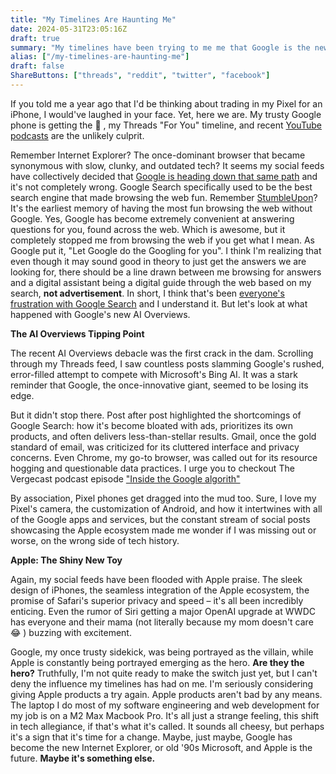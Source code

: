 ```yaml
---
title: "My Timelines Are Haunting Me"
date: 2024-05-31T23:05:16Z
draft: true
summary: "My timelines have been trying to me me that Google is the new Internet Explorer, and Apple is the future of technology."
alias: ["/my-timelines-are-haunting-me"]
draft: false
ShareButtons: ["threads", "reddit", "twitter", "facebook"]
---
```


If you told me a year ago that I'd be thinking about trading in my Pixel for an iPhone, I would've laughed in your face. Yet, here we are. My trusty Google phone is getting the :eyes: , my Threads "For You" timeline, and recent [YouTube podcasts](https://youtu.be/p5d6gVeb_xY?si=ep53enDmbLWYL4qD) are the unlikely culprit. 

Remember Internet Explorer? The once-dominant browser that became synonymous with slow, clunky, and outdated tech? It seems my social feeds have collectively decided that [Google is heading down that same path](https://basicarts.org/google-enshittification-and-the-lure-of-parasite-brands/) and it's not completely wrong. Google Search specifically used to be the best search engine that made browsing the web fun. Remember [StumbleUpon](https://www.theverge.com/2018/5/24/17389230/stumbleupon-shut-down-internet-discovery)? It's the earliest memory of having the most fun browsing the web without Google. Yes, Google has become extremely convenient at answering questions for you, found across the web. Which is awesome, but it completely stopped me from browsing the web if you get what I mean. As Google put it, "Let Google do the Googling for you". I think I'm realizing that even though it may sound good in theory to just get the answers we are looking for, there should be a line drawn between me browsing for answers and a digital assistant being a digital guide through the web based on my search, **not advertisement**. In short, I think that's been [everyone's frustration with Google Search](https://youtube.com/shorts/jBZeltjWnnw?si=z2HhECynJfWdceIM) and I understand it.  But let's look at what happened with Google's new AI Overviews.

**The AI Overviews Tipping Point**

The recent AI Overviews debacle was the first crack in the dam. Scrolling through my Threads feed, I saw countless posts slamming Google's rushed, error-filled attempt to compete with Microsoft's Bing AI. It was a stark reminder that Google, the once-innovative giant, seemed to be losing its edge. 

But it didn't stop there. Post after post highlighted the shortcomings of Google Search: how it's become bloated with ads, prioritizes its own products, and often delivers less-than-stellar results. Gmail, once the gold standard of email, was criticized for its cluttered interface and privacy concerns. Even Chrome, my go-to browser, was called out for its resource hogging and questionable data practices. I urge you to checkout The Vergecast podcast episode ["Inside the Google algorith"](https://youtu.be/p5d6gVeb_xY?t=354&si=zzTkFapzFXGNz50I)

By association, Pixel phones get dragged into the mud too. Sure, I love my Pixel's camera, the customization of Android, and how it intertwines with all of the Google apps and services, but the constant stream of social posts showcasing the Apple ecosystem made me wonder if I was missing out or worse, on the wrong side of tech history.

**Apple: The Shiny New Toy**

Again, my social feeds have been flooded with Apple praise. The sleek design of iPhones, the seamless integration of the Apple ecosystem, the promise of Safari's superior privacy and speed – it's all been incredibly enticing. Even the rumor of Siri getting a major OpenAI upgrade at WWDC has everyone and their mama (not literally because my mom doesn't care :joy: ) buzzing with excitement.

Google, my once trusty sidekick, was being portrayed as the villain, while Apple is constantly being portrayed emerging as the hero. **Are they the hero?** Truthfully, I'm not quite ready to make the switch just yet, but I can't deny the influence my timelines has had on me. I'm seriously considering giving Apple products a try again. Apple products aren't bad by any means. The laptop I do most of my software engineering and web development for my job is on a M2 Max Macbook Pro. It's all just a strange feeling, this shift in tech allegiance, if that's what it's called. It sounds all cheesy, but perhaps it's a sign that it's time for a change. Maybe, just maybe, Google has become the new Internet Explorer, or old '90s Microsoft, and Apple is the future. **Maybe it's something else.** 
